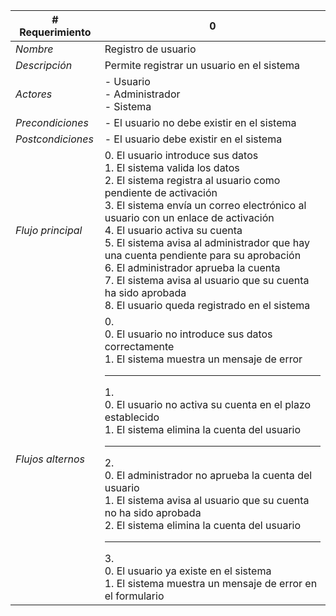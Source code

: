 |# Requerimiento|0 |
|-|-|
| *Nombre*|Registro de usuario
| *Descripción*| Permite registrar un usuario en el sistema |
|*Actores*| - Usuario<br> - Administrador<br> - Sistema
|*Precondiciones*| - El usuario no debe existir en el sistema
|*Postcondiciones*| - El usuario debe existir en el sistema
|*Flujo principal*|0.  El usuario introduce sus datos<br>1.  El sistema valida los datos<br>2.  El sistema registra al usuario como pendiente de activación<br>3.  El sistema envía un correo electrónico al usuario con un enlace de activación<br>4.  El usuario activa su cuenta<br>5.  El sistema avisa al administrador que hay una cuenta pendiente para su aprobación<br>6.  El administrador aprueba la cuenta<br>7.  El sistema avisa al usuario que su cuenta ha sido aprobada<br>8.  El usuario queda registrado en el sistema
|*Flujos alternos*|0. <br> 0. El usuario no introduce sus datos correctamente<br>1. El sistema muestra un mensaje de error<hr>1. <br> 0. El usuario no activa su cuenta en el plazo establecido<br>1. El sistema elimina la cuenta del usuario<hr>2. <br> 0. El administrador no aprueba la cuenta del usuario<br>1. El sistema avisa al usuario que su cuenta no ha sido aprobada<br>2. El sistema elimina la cuenta del usuario<hr>3. <br> 0. El usuario ya existe en el sistema<br>1. El sistema muestra un mensaje de error en el formulario
